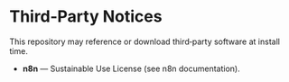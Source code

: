 # Third‑Party Notices

This repository may reference or download third‑party software at install time.

- **n8n** — Sustainable Use License (see n8n documentation).
